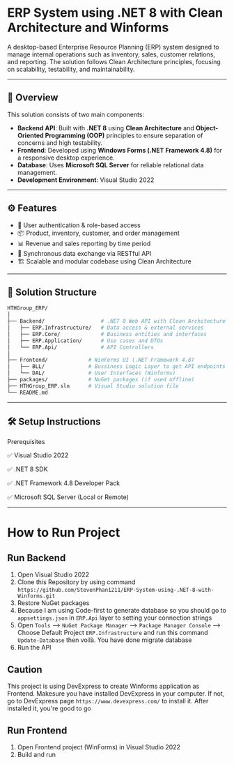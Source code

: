 ﻿# ERP System using .NET 8 with Clean Architecture and Winforms

A desktop-based Enterprise Resource Planning (ERP) system designed to manage internal operations such as inventory, sales, customer relations, and reporting. The solution follows Clean Architecture principles, focusing on scalability, testability, and maintainability.

---

## 📌 Overview

This solution consists of two main components:

- **Backend API**: Built with **.NET 8** using **Clean Architecture** and **Object-Oriented Programming (OOP)** principles to ensure separation of concerns and high testability.
- **Frontend**: Developed using **Windows Forms (.NET Framework 4.8)** for a responsive desktop experience.
- **Database**: Uses **Microsoft SQL Server** for reliable relational data management.
- **Development Environment**: Visual Studio 2022

---

## ⚙️ Features

- 🔐 User authentication & role-based access
- 📦 Product, inventory, customer, and order management
- 📊 Revenue and sales reporting by time period
- 🔄 Synchronous data exchange via RESTful API
- 🏗️ Scalable and modular codebase using Clean Architecture

---

## 📁 Solution Structure

```bash
HTHGroup_ERP/
│
├── Backend/                  # .NET 8 Web API with Clean Architecture
│   ├── ERP.Infrastructure/   # Data access & external services
│   ├── ERP.Core/             # Business entities and interfaces
│   ├── ERP.Application/      # Use cases and DTOs
│   └── ERP.Api/              # API Controllers
│
├── Frontend/             # WinForms UI (.NET Framework 4.8)
│   ├── BLL/              # Bussiness Logic Layer to get API endpoints
│   └── DAL/              # User Interfaces (Winforms)
├── packages/             # NuGet packages (if used offline)
├── HTHGroup_ERP.sln      # Visual Studio solution file
└── README.md

```

---

## 🛠️ Setup Instructions
Prerequisites

✅ Visual Studio 2022

✅ .NET 8 SDK

✅ .NET Framework 4.8 Developer Pack

✅ Microsoft SQL Server (Local or Remote)

---

# How to Run Project

## Run Backend
1. Open Visual Studio 2022
2. Clone this Repository by using command `https://github.com/StevenPhan1211/ERP-System-using-.NET-8-with-Winforms.git`
3. Restore NuGet packages
4. Because I am using Code-first to generate database so you should go to `appsettings.json` in `ERP.Api` layer to setting your connection strings
5. Open `Tools` --> `NuGet Package Manager` --> `Package Manager Console` --> Choose Default Project `ERP.Infrastructure` and run this command `Update-Database` then voilà. You have done migrate database
6. Run the API

## Caution
This project is using DevExpress to create Winforms application as Frontend. Makesure you have installed DevExpress in your computer. If not, go to DevExpress page `https://www.devexpress.com/` to install it. After installed it, you're good to go

## Run Frontend
1. Open Frontend project (WinForms) in Visual Studio 2022
2. Build and run
